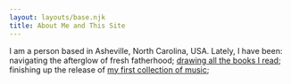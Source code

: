```yaml
---
layout: layouts/base.njk
title: About Me and This Site
---
```

I am a person based in Asheville, North Carolina, USA. Lately, I have been: navigating the afterglow of fresh fatherhood; [drawing all the books I read](/drawing-the-books-ive-read/); finishing up the release of [my first collection of music](/music/); 
